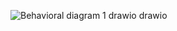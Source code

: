 
![Behavioral diagram 1 drawio drawio](https://user-images.githubusercontent.com/94425272/144464952-86d9d8bc-368b-49ed-af41-edda9615c7db.png)
